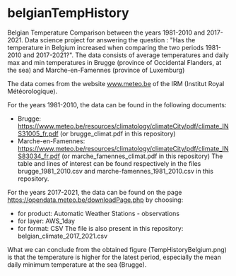 # belgianTempHistory
Belgian Temperature Comparison between the years 1981-2010 and 2017-2021. Data science project for answering the question : "Has the temperature in Belgium increased when comparing the two periods 1981-2010 and 2017-2021?". The data consists of average temperatures and daily max and min temperatures in Brugge (province of Occidental Flanders, at the sea) and Marche-en-Famennes (province of Luxemburg)

The data comes from the website www.meteo.be of the IRM (Institut Royal Météorologique).

For the years 1981-2010, the data can be found in the following documents:
- Brugge: https://www.meteo.be/resources/climatology/climateCity/pdf/climate_INS31005_fr.pdf (or brugge_climat.pdf in this repository)
- Marche-en-Famennes: https://www.meteo.be/resources/climatology/climateCity/pdf/climate_INS83034_fr.pdf (or marche_famennes_climat.pdf in this repository)
The table and lines of interest can be found respectively in the files brugge_1981_2010.csv and marche-famennes_1981_2010.csv in this repository.

For the years 2017-2021, the data can be found on the page https://opendata.meteo.be/downloadPage.php by choosing:
- for product: Automatic Weather Stations - observations
- for layer: AWS_1day
- for format: CSV
The file is also present in this repository: belgian_climate_2017_2021.csv

What we can conclude from the obtained figure (TempHistoryBelgium.png) is that the temperature is higher for the latest period, especially the mean daily minimum temperature at the sea (Brugge).
